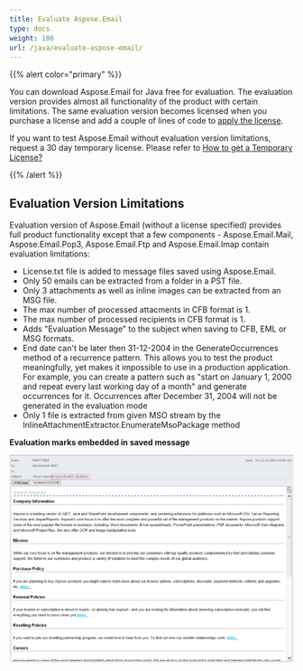 ```yaml
---
title: Evaluate Aspose.Email
type: docs
weight: 100
url: /java/evaluate-aspose-email/
---
```


{{% alert color="primary" %}} 

You can download Aspose.Email for Java free for evaluation. The evaluation version provides almost all functionality of the product with certain limitations. The same evaluation version becomes licensed when you purchase a license and add a couple of lines of code to [apply the license](http://www.aspose.com/docs/display/EmailJava/Licensing).

If you want to test Aspose.Email without evaluation version limitations, request a 30 day temporary license. Please refer to [How to get a Temporary License?](http://www.aspose.com/corporate/purchase/temporary-license.aspx)

{{% /alert %}} 
## **Evaluation Version Limitations**
Evaluation version of Aspose.Email (without a license specified) provides full product functionality except that a few components - Aspose.Email.Mail, Aspose.Email.Pop3, Aspose.Email.Ftp and Aspose.Email.Imap contain evaluation limitations:

- License.txt file is added to message files saved using Aspose.Email.
- Only 50 emails can be extracted from a folder in a PST file.
- Only 3 attachments as well as inline images can be extracted from an MSG file.
- The max number of processed attacments in CFB format is 1.
- The max number of processed recipients in CFB format is 1.
- Adds "Evaluation Message" to the subject when saving to CFB, EML or MSG formats.
- End date can't be later then 31-12-2004 in the GenerateOccurrences method of a recurrence pattern. This allows you to test the product meaningfully, yet makes it impossible to use in a production application. For example, you can create a pattern such as "start on January 1, 2000 and repeat every last working day of a month" and generate occurrences for it. Occurrences after December 31, 2004 will not be generated in the evaluation mode
- Only 1 file is extracted from given MSO stream by the InlineAttachmentExtractor.EnumerateMsoPackage method

**Evaluation marks embedded in saved message** 

![todo:image_alt_text](evaluate-aspose-email_1.png)
